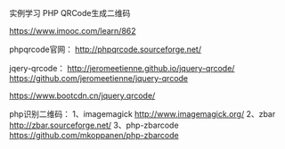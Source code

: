 

实例学习 PHP QRCode生成二维码

https://www.imooc.com/learn/862

phpqrcode官网：
http://phpqrcode.sourceforge.net/

jqery-qrcode：
http://jeromeetienne.github.io/jquery-qrcode/
https://github.com/jeromeetienne/jquery-qrcode

https://www.bootcdn.cn/jquery.qrcode/


php识别二维码：
1、imagemagick
http://www.imagemagick.org/
2、zbar
http://zbar.sourceforge.net/
3、php-zbarcode
https://github.com/mkoppanen/php-zbarcode